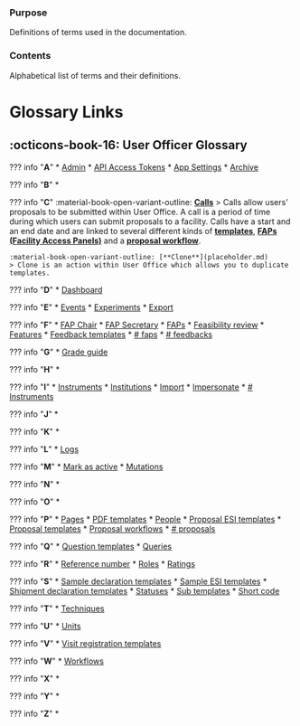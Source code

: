 ### Purpose

Definitions of terms used in the documentation.

### Contents

Alphabetical list of terms and their definitions.

# Glossary Links


## :octicons-book-16:  User Officer Glossary 


??? info "**A**"
    * [Admin](placeholder.md)
    * [API Access Tokens](placeholder.md)
    * [App Settings](placeholder.md)
    * [Archive](placeholder.md)

??? info "**B**"
    * 

??? info "**C**"
    :material-book-open-variant-outline: [**Calls**](placeholder.md) 
    > Calls allow users’ proposals to be submitted within User Office. A call is a period of time during which users can submit proposals to a facility. Calls have a start and an end date and are linked to several different kinds of [**templates**](templates.md), [**FAPs (Facility Access Panels)**](fap.md) and a [**proposal workflow**](proposal_workflow.md). 

    :material-book-open-variant-outline: [**Clone**](placeholder.md)
    > Clone is an action within User Office which allows you to duplicate templates. 

??? info "**D**"
    * [Dashboard](placeholder.md)

??? info "**E**"
    * [Events](placeholder.md)
    * [Experiments](placeholder.md)
    * [Export](placeholder.md)

??? info "**F**"
    * [FAP Chair](placeholder.md)
    * [FAP Secretary](placeholder.md)
    * [FAPs](placeholder.md)
    * [Feasibility review](placeholder.md)
    * [Features](placeholder.md)
    * [Feedback templates](placeholder.md)
    * [# faps](placeholder.md)
    * [# feedbacks](placeholder.md)

??? info "**G**"
    * [Grade guide](placeholder.md)

??? info "**H**"
    * 

??? info "**I**"
    * [Instruments](placeholder.md)
    * [Institutions](placeholder.md)
    * [Import](placeholder.md)
    * [Impersonate](placeholder.md)
    * [# Instruments](placeholder.md)

??? info "**J**"
    * 

??? info "**K**"
    * 

??? info "**L**"
    * [Logs](placeholder.md)

??? info "**M**"
    * [Mark as active](placeholder.md)
    * [Mutations](placeholder.md)
    
??? info "**N**"
    * 

??? info "**O**"
    * 

??? info "**P**"
    * [Pages](placeholder.md) 
    * [PDF templates](placeholder.md)
    * [People](placeholder.md)
    * [Proposal ESI templates](placeholder.md)
    * [Proposal templates](placeholder.md)
    * [Proposal workflows](placeholder.md)
    * [# proposals](placeholder.md)

??? info "**Q**"
    * [Question templates](placeholder.md)
    * [Queries](placeholder.md)

??? info "**R**"
    * [Reference number](placeholder.md)
    * [Roles](placeholder.md)
    * [Ratings](placeholder.md)

??? info "**S**"
    * [Sample declaration templates](placeholder.md)
    * [Sample ESI templates](placeholder.md)
    * [Shipment declaration templates](placeholder.md)
    * [Statuses](placeholder.md)
    * [Sub templates](placeholder.md)
    * [Short code](placeholder.md)

??? info "**T**"
    * [Techniques](placeholder.md)

??? info "**U**"
    * [Units](placeholder.md)

??? info "**V**"
    * [Visit registration templates](placeholder.md)

??? info "**W**"
    * [Workflows](placeholder.md)

??? info "**X**"
    * 

??? info "**Y**"
    * 

??? info "**Z**"
    * 
